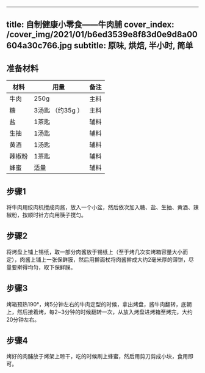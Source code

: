 
---
title: 自制健康小零食——牛肉脯
cover_index: /cover_img/2021/01/b6ed3539e8f83d0e9d8a00604a30c766.jpg
subtitle: 原味, 烘焙, 半小时, 简单
---

## 准备材料

| 材料     | 用量 | 备注|
| ------- | ----- | --- |
| 牛肉 | 250g| 主料 |
| 糖 | 3汤匙 （约35g ）| 主料 |
| 盐 | 1茶匙| 辅料 |
| 生抽 | 1汤匙| 辅料 |
| 黄酒 | 1汤匙| 辅料 |
| 辣椒粉 | 1茶匙| 辅料 |
| 蜂蜜 | 适量| 辅料 |

## 步骤1

将牛肉用绞肉机搅成肉酱，放入一个小盆，然后依次加入糖、盐、生抽、黄酒、辣椒粉，按顺时针方向用筷子搅匀。

## 步骤2

将烤盘上铺上锡纸，取一部分肉酱放于锡纸上（至于烤几次实烤箱容量大小而定），肉酱上铺上一张保鲜膜，然后用擀面杖将肉酱擀成大约2毫米厚的薄饼，尽量要擀得均匀，取下保鲜膜。

## 步骤3

烤箱预热190°，烤5分钟左右的牛肉定型的时候，拿出烤盘，酱牛肉翻转，底朝上，然后接着烤，每2~3分钟的时候翻转一次，从放入烤盘进烤箱至烤完，大约20分钟左右。

## 步骤4

烤好的肉脯放于烤架上晾干，吃的时候刷上蜂蜜，然后用剪刀剪成小块，食用即可。

